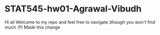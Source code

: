 # STAT545-hw01-Agrawal-Vibudh
Hi all 
Welcome to my repo and feel free to navigate (though you won't find much :P)
Made this change
